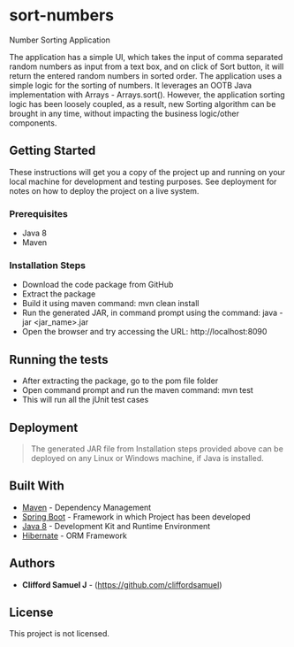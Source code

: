 # sort-numbers
Number Sorting Application

The application has a simple UI, which takes the input of comma separated random numbers as input from a text box, and on click of Sort button, it will return the entered random numbers in sorted order. 
The application uses a simple logic for the sorting of numbers. It leverages an OOTB Java implementation with Arrays - Arrays.sort(). 
However, the application sorting logic has been loosely coupled, as a result, new Sorting algorithm can be brought in any time, without impacting the business logic/other components.

## Getting Started

These instructions will get you a copy of the project up and running on your local machine for development and testing purposes. See deployment for notes on how to deploy the project on a live system.

### Prerequisites

* Java 8
* Maven

### Installation Steps

* Download the code package from GitHub
* Extract the package
* Build it using maven command: mvn clean install
* Run the generated JAR, in command prompt using the command: java -jar <jar_name>.jar
* Open the browser and try accessing the URL: http://localhost:8090

## Running the tests

* After extracting the package, go to the pom file folder
* Open command prompt and run the maven command: mvn test
* This will run all the jUnit test cases

## Deployment

> The generated JAR file from Installation steps provided above can be deployed on any Linux or Windows machine, if Java is installed.

## Built With

* [Maven](https://maven.apache.org/) - Dependency Management
* [Spring Boot](https://spring.io/projects/spring-boot) - Framework in which Project has been developed
* [Java 8](https://www.oracle.com/technetwork/java/javase/overview/java8-2100321.html) - Development Kit and Runtime Environment
* [Hibernate](https://hibernate.org/) - ORM Framework

## Authors

* **Clifford Samuel J** - (https://github.com/cliffordsamuel)

## License

This project is not licensed.
